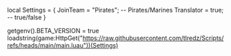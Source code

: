 local Settings = {
  JoinTeam = "Pirates"; -- Pirates/Marines
  Translator = true; -- true/false
}

getgenv().BETA_VERSION = true
loadstring(game:HttpGet("https://raw.githubusercontent.com/tlredz/Scripts/refs/heads/main/main.luau"))(Settings)
